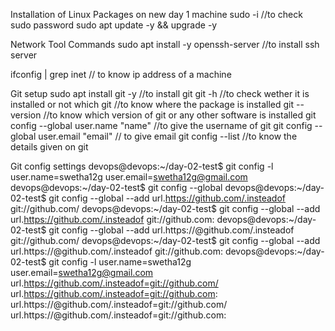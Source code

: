 Installation of Linux Packages on new day 1 machine
sudo -i //to check sudo password
sudo apt update -y && upgrade -y 

Network Tool Commands
sudo apt install -y openssh-server //to install ssh server

ifconfig | grep inet // to know ip address of a machine

Git setup
sudo apt install git -y //to install git
git -h //to check wether it is installed or not
which git //to know where the package is installed 
git --version //to know which version of git or any other software is installed
git config --global user.name "name" //to give the username of git
git config --global user.email "email" // to give email 
git config --list //to know the details given on git


Git config settings
devops@devops:~/day-02-test$ git config -l
user.name=swetha12g
user.email=swetha12g@gmail.com
devops@devops:~/day-02-test$ git config --global
devops@devops:~/day-02-test$ git config --global --add url.https://github.com/.insteadof git://github.com/ 
devops@devops:~/day-02-test$ git config --global --add url.https://github.com/.insteadof git://github.com:
devops@devops:~/day-02-test$ git config --global --add url.https://<git-token>@github.com/.insteadof git://github.com/
devops@devops:~/day-02-test$ git config --global --add url.https://<git-token>@github.com/.insteadof git://github.com:
devops@devops:~/day-02-test$ git config -l
user.name=swetha12g
user.email=swetha12g@gmail.com
url.https://github.com/.insteadof=git://github.com/
url.https://github.com/.insteadof=git://github.com:
url.https://<git-token>@github.com/.insteadof=git://github.com/
url.https://<git-token>@github.com/.insteadof=git://github.com:

